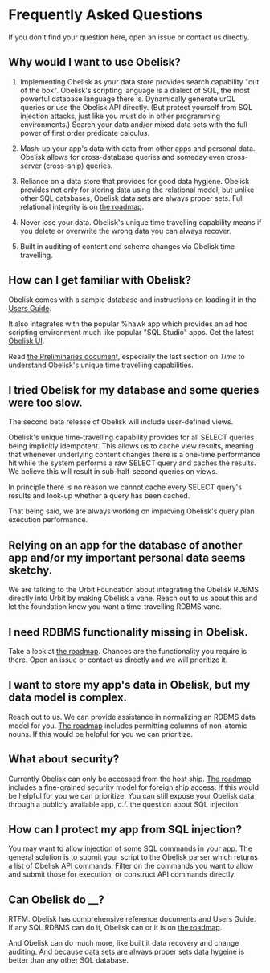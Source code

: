 # Frequently Asked Questions

If you don't find your question here, open an issue or contact us directly.

## Why would I want to use Obelisk?

1) Implementing Obelisk as your data store provides search capability "out of the box". Obelisk's scripting language is a dialect of SQL, the most powerful database language there is. Dynamically generate urQL queries or use the Obelisk API directly. (But protect yourself from SQL injection attacks, just like you must do in other programming environments.) Search your data and/or mixed data sets with the full power of first order predicate calculus.

2) Mash-up your app's data with data from other apps and personal data. Obelisk allows for cross-database queries and someday even cross-server (cross-ship) queries.

3) Reliance on a data store that provides for good data hygiene. Obelisk provides not only for storing data using the relational model, but unlike other SQL databases, Obelisk data sets are always proper sets. Full relational integrity is on [the roadmap](roadmap.md).

4) Never lose your data. Obelisk's unique time travelling capability means if you delete or overwrite the wrong data you can always recover.

5) Built in auditing of content and schema changes via Obelisk time travelling.

## How can I get familiar with Obelisk?

Obelisk comes with a sample database and instructions on loading it in the [Users Guide](docs/users-guide.md).

It also integrates with the popular %hawk app which provides an ad hoc scripting environment much like popular "SQL Studio" apps. Get the latest [Obelisk UI](https://hawk.computer/~~/templates/obelisk-ui/).

Read [the Preliminaries document](docs/reference/01-preliminaries.md), especially the last section on *Time* to understand Obelisk's unique time travelling capabilities.

## I tried Obelisk for my database and some queries were too slow.

The second beta release of Obelisk will include user-defined views.

Obelisk's unique time-travelling capability provides for all SELECT queries being implicitly idempotent. This allows us to cache view results, meaning that whenever underlying content changes there is a one-time performance hit while the system performs a raw SELECT query and caches the results. We believe this will result in sub-half-second queries on views.

In principle there is no reason we cannot cache every SELECT query's results and look-up whether a query has been cached.

That being said, we are always working on improving Obelisk's query plan execution performance.

## Relying on an app for the database of another app and/or my important personal data seems sketchy.

We are talking to the Urbit Foundation about integrating the Obelisk RDBMS directly into Urbit by making Obelisk a vane. Reach out to us about this and let the foundation know you want a time-travelling RDBMS vane.

## I need RDBMS functionality missing in Obelisk.

Take a look at [the roadmap](roadmap.md). Chances are the functionality you require is there. Open an issue or contact us directly and we will prioritize it.

## I want to store my app's data in Obelisk, but my data model is complex.

Reach out to us. We can provide assistance in normalizing an RDBMS data model for you. [The roadmap](roadmap.md) includes permitting columns of non-atomic nouns. If this would be helpful for you we can prioritize.

## What about security?

Currently Obelisk can only be accessed from the host ship. [The roadmap](roadmap.md) includes a fine-grained security model for foreign ship access. If this would be helpful for you we can prioritize. You can still expose your Obelisk data through a publicly available app, c.f. the question about SQL injection.

## How can I protect my app from SQL injection?

You may want to allow injection of some SQL commands in your app. The general solution is to submit your script to the Obelisk parser which returns a list of Obelisk API commands. Filter on the commands you want to allow and submit those for execution, or construct API commands directly.

## Can Obelisk do \__?

RTFM. Obelisk has comprehensive reference documents and Users Guide. If any SQL RDBMS can do it, Obelisk can or it is on [the roadmap](roadmap.md).

And Obelisk can do much more, like built it data recovery and change auditing. And because data sets are always proper sets data hygeine is better than any other SQL database.
